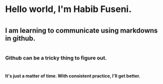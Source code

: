 # <h1> Hello world, I'm Habib Fuseni. <h1>
# <h2> I am learning to communicate using markdowns in github. <h2>
# <h3> Github can be a tricky thing to figure out. <h3>
# <h4> It's just a matter of time. With consistent practice, I'll get better. <h4>
